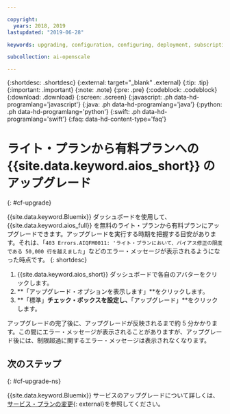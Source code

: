 ```yaml
---

copyright:
  years: 2018, 2019
lastupdated: "2019-06-28"

keywords: upgrading, configuration, configuring, deployment, subscription, service plans, plans

subcollection: ai-openscale

---
```


{:shortdesc: .shortdesc}
{:external: target="_blank" .external}
{:tip: .tip}
{:important: .important}
{:note: .note}
{:pre: .pre}
{:codeblock: .codeblock}
{:download: .download}
{:screen: .screen}
{:javascript: .ph data-hd-programlang='javascript'}
{:java: .ph data-hd-programlang='java'}
{:python: .ph data-hd-programlang='python'}
{:swift: .ph data-hd-programlang='swift'}
{:faq: data-hd-content-type='faq'}

# ライト・プランから有料プランへの {{site.data.keyword.aios_short}} のアップグレード
{: #cf-upgrade}

{{site.data.keyword.Bluemix}} ダッシュボードを使用して、{{site.data.keyword.aios_full}} を無料のライト・プランから有料プランにアップグレードできます。アップグレードを実行する時期を把握する目安があります。それは、「`403 Errors.AIQFM0011: 'ライト・プランにおいて、バイアス修正の限度である 50,000 行を越えました`」などのエラー・メッセージが表示されるようになった時点です。
{: shortdesc}

1. {{site.data.keyword.aios_short}} ダッシュボードで各自のアバターをクリックします。
2. **「アップグレード・オプションを表示します」**をクリックします。
4. **「標準」**チェック・ボックスを設定し、**「アップグレード」**をクリックします。

アップグレードの完了後に、アップグレードが反映されるまで約 5 分かかります。この間にエラー・メッセージが表示されることがありますが、アップグレード後には、制限超過に関するエラー・メッセージは表示されなくなります。

## 次のステップ
{: #cf-upgrade-ns}

{{site.data.keyword.Bluemix}} サービスのアップグレードについて詳しくは、[サービス・プランの変更](/docs/resources?topic=resources-changing){: external}を参照してください。
